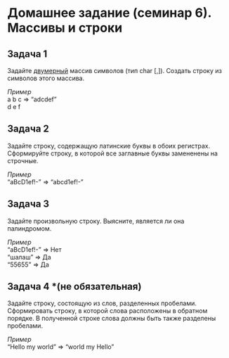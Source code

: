 # Домашнее задание (семинар 6). Массивы и строки

## Задача 1
Задайте <u>двумерный</u> массив символов (тип char [,]). Создать строку из символов этого массива.

*Пример*  
a b c   => “adcdef”  
d e f

## Задача 2
Задайте строку, содержащую латинские буквы в обоих регистрах. Сформируйте строку, в которой все заглавные буквы замененены на строчные. 

*Пример*  
“aBcD1ef!-” => “abcd1ef!-”  

## Задача 3
Задайте произвольную строку. Выясните,
является ли она палиндромом.

*Пример*   
“aBcD1ef!-” => Нет  
“шалаш” => Да  
“55655” => Да 

## Задача 4 *(не обязательная)
Задайте строку, состоящую
из слов, разделенных пробелами. Сформировать строку,
в которой слова расположены в обратном порядке. В
полученной строке слова должны быть также разделены
пробелами.

*Пример*  
“Hello my world” => “world my Hello” 